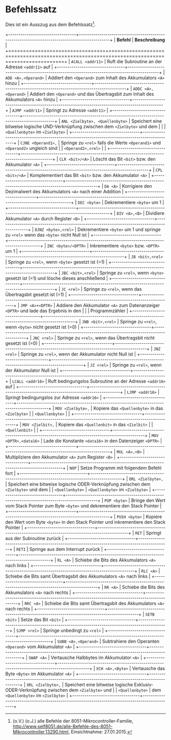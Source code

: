 
# Befehlssatz #
Dies ist ein Ausszug aus dem Befehlssatz[^Befehlsatz].

+---------------------------------+---------------------------------------------------------------------------------------------+
|            **Befehl**           |                                       **Beschreibung**                                      |
+=================================+=============================================================================================+
| `ACALL <addr11>`                | Ruft die Subroutine an der Adresse `<addr11>` auf                                           |
+---------------------------------+---------------------------------------------------------------------------------------------+
| `ADD <A>,<Operand>`             | Addiert den `<Operand>` zum Inhalt des Akkumulators `<A>` hinzu                             |
+---------------------------------+---------------------------------------------------------------------------------------------+
| `ADDC <A>,<Operand>`            | Addiert den `<Operand>` und das Übertragsbit zum Inhalt des Akkumulators `<A>` hinzu        |
+---------------------------------+---------------------------------------------------------------------------------------------+
| `AJMP <addr11>`                 | Springt zu Adresse `<addr11>`                                                               |
+---------------------------------+---------------------------------------------------------------------------------------------+
| `ANL <Zielbyte>, <Quellenbyte>` | Speichert eine bitweise logische UND-Verknüpfung zwischen dem `<Zielbyte>` und dem          |
|                                 | `<Quellenbyte>` im `<Zielbyte>`                                                             |
+---------------------------------+---------------------------------------------------------------------------------------------+
| `CJNE <Operand1>,`              | Springe zu `<rel>` falls die Werte `<Operand1>` und `<Operand2>` ungleich sind              |
| `<Operand2>,<rel>`              |                                                                                             |
+---------------------------------+---------------------------------------------------------------------------------------------+
| `CLR <bit>/<A>`                 | Löscht das Bit `<bit>` bzw. den Akkumulator `<A>`                                           |
+---------------------------------+---------------------------------------------------------------------------------------------+
| `CPL <bit>/<A>`                 | Komplementiert das Bit `<bit>` bzw. den Akkumulator `<A>`                                   |
+---------------------------------+---------------------------------------------------------------------------------------------+
| `DA <A>`                        | Korrigiere den Dezimalwert des Akkumulators `<A>` nach einer Addition                       |
+---------------------------------+---------------------------------------------------------------------------------------------+
| `DEC <byte>`                    | Dekrementiere `<byte>` um 1                                                                 |
+---------------------------------+---------------------------------------------------------------------------------------------+
| `DIV <A>,<B>`                   | Dividiere Akkumulator `<A>` durch Register `<B>`                                            |
+---------------------------------+---------------------------------------------------------------------------------------------+
| `DJNZ <byte>,<rel>`             | Dekrementiere `<byte>` um 1 und springe zu `<rel>` wenn das `<byte>` nicht Null ist         |
+---------------------------------+---------------------------------------------------------------------------------------------+
| `INC <byte>/<DPTR>`             | Inkrementiere `<byte>` bzw. `<DPTR>` um 1                                                   |
+---------------------------------+---------------------------------------------------------------------------------------------+
| `JB <bit>,<rel>`                | Springe zu `<rel>`, wenn `<byte>` gesetzt ist (=1)                                          |
+---------------------------------+---------------------------------------------------------------------------------------------+
| `JBC <bit>,<rel>`               | Springe zu `<rel>`, wenn `<byte>` gesetzt ist (=1) und lösche dieses anschließend           |
+---------------------------------+---------------------------------------------------------------------------------------------+
| `JC <rel>`                      | Springe zu `<rel>`, wenn das Übertragsbit gesetzt ist (=1)                                  |
+---------------------------------+---------------------------------------------------------------------------------------------+
| `JMP <A>+<DPTR>`                | Addiere den Akkumulator `<A>` zum Datenanzeiger `<DPTR>` und lade das Ergebnis in den       |
|                                 | Programmzähler                                                                              |
+---------------------------------+---------------------------------------------------------------------------------------------+
| `JNB <bit>,<rel>`               | Springe zu `<rel>`, wenn `<byte>` nicht gesetzt ist (=0)                                    |
+---------------------------------+---------------------------------------------------------------------------------------------+
| `JNC <rel>`                     | Springe zu `<rel>`, wenn das Übertragsbit nicht gesetzt ist (=0)                            |
+---------------------------------+---------------------------------------------------------------------------------------------+
| `JNZ <rel>`                     | Springe zu `<rel>`, wenn der Akkumulator nicht Null ist                                     |
+---------------------------------+---------------------------------------------------------------------------------------------+
| `JZ <rel>`                      | Springe zu `<rel>`, wenn der Akkumulator Null ist                                           |
+---------------------------------+---------------------------------------------------------------------------------------------+
| `LCALL <addr16>`                | Ruft bedingungslos Subroutine an der Adresse `<addr16>` auf                                 |
+---------------------------------+---------------------------------------------------------------------------------------------+
| `LJMP <addr16>`                 | Springt bedingungslos zur Adresse `<addr16>`                                                |
+---------------------------------+---------------------------------------------------------------------------------------------+
| `MOV <Zielbyte>,`               | Kopiere das `<Quellenbyte>` in das `<Zielbyte>`                                             |
| `<Quellenbyte>`                 |                                                                                             |
+---------------------------------+---------------------------------------------------------------------------------------------+
| `MOV <Zielbit>,`                | Kopiere das `<Quellenbit>` in das `<Zielbit>`                                               |
| `<Quellenbit>`                  |                                                                                             |
+---------------------------------+---------------------------------------------------------------------------------------------+
| `MOV <DPTR>,<data16>`           | Lade die Konstante `<data16>` in den Datenzeiger `<DPTR>`                                   |
+---------------------------------+---------------------------------------------------------------------------------------------+
| `MUL <A>,<B>`                   | Multipliziere den Akkumulator `<A>` zum Register `<B>`                                      |
+---------------------------------+---------------------------------------------------------------------------------------------+
| `NOP`                           | Setze Programm mit folgendem Befehl fort                                                    |
+---------------------------------+---------------------------------------------------------------------------------------------+
| `ORL <Zielbyte>,`               | Speichert eine bitweise logische ODER-Verknüpfung zwischen dem `<Zielbyte>` und dem         |
| `<Quellenbyte>`                 | `<Quellenbyte>` im `<Zielbyte>`                                                             |
+---------------------------------+---------------------------------------------------------------------------------------------+
| `POP <byte>`                    | Bringe den Wert vom Stack Pointer zum Byte `<byte>` und dekrementiere den Stack Pointer     |
+---------------------------------+---------------------------------------------------------------------------------------------+
| `PUSH <byte>`                   | Kopiere den Wert vom Byte `<byte>` in den Stack Pointer und inkrementiere den Stack Pointer |
+---------------------------------+---------------------------------------------------------------------------------------------+
| `RET`                           | Springt aus der Subroutine zurück                                                           |
+---------------------------------+---------------------------------------------------------------------------------------------+
| `RETI`                          | Springe aus dem Interrupt zurück                                                            |
+---------------------------------+---------------------------------------------------------------------------------------------+
| `RL <A>`                        | Schiebe die Bits des Akkumulators `<A>` nach links                                          |
+---------------------------------+---------------------------------------------------------------------------------------------+
| `RLC <A>`                       | Schiebe die Bits samt Übertragsbit des Akkumulators `<A>` nach links                        |
+---------------------------------+---------------------------------------------------------------------------------------------+
| `RR <A>`                        | Schiebe die Bits des Akkumulators `<A>` nach rechts                                         |
+---------------------------------+---------------------------------------------------------------------------------------------+
| `RRC <A>`                       | Schiebe die Bits samt Übertragsbit des Akkumulators `<A>` nach rechts                       |
+---------------------------------+---------------------------------------------------------------------------------------------+
| `SETB <bit>`                    | Setze das Bit `<bit>`                                                                       |
+---------------------------------+---------------------------------------------------------------------------------------------+
| `SJMP <rel>`                    | Springe unbedingt zu `<rel>`                                                                |
+---------------------------------+---------------------------------------------------------------------------------------------+
| `SUBB <A>,<Operand>`            | Subtrahiere den Operanten `<Operand>` vom Akkumulator `<A>`                                 |
+---------------------------------+---------------------------------------------------------------------------------------------+
| `SWAP <A>`                      | Vertausche Halbbytes im Akkumulator `<A>`                                                   |
+---------------------------------+---------------------------------------------------------------------------------------------+
| `XCH <A>,<Byte>`                | Vertausche das Byte `<Byte>` im Akkumulator `<A>`                                           |
+---------------------------------+---------------------------------------------------------------------------------------------+
| `XRL <Zielbyte>,`               | Speichert eine bitweise logische Exklusiv-ODER-Verknüpfung zwischen dem `<Zielbyte>` und    |
| `<Quellenbyte>`                 | dem `<Quellenbyte>` im `<Zielbyte>`                                                         |
+---------------------------------+---------------------------------------------------------------------------------------------+

[^Befehlsatz]: (o.V.) (o.J.) alle Befehle der 8051-Mikrocontroller-Familie, http://www.self8051.de/alle-Befehle-des-8051-Mikrocontroller,13290.html, Einsichtnahme: 27.01.2015.


